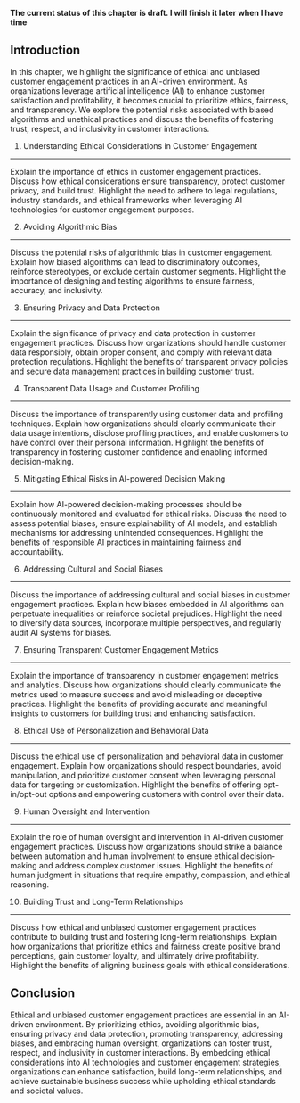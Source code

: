 **The current status of this chapter is draft. I will finish it later when I have time**

Introduction
------------

In this chapter, we highlight the significance of ethical and unbiased customer engagement practices in an AI-driven environment. As organizations leverage artificial intelligence (AI) to enhance customer satisfaction and profitability, it becomes crucial to prioritize ethics, fairness, and transparency. We explore the potential risks associated with biased algorithms and unethical practices and discuss the benefits of fostering trust, respect, and inclusivity in customer interactions.

1. Understanding Ethical Considerations in Customer Engagement
--------------------------------------------------------------

Explain the importance of ethics in customer engagement practices. Discuss how ethical considerations ensure transparency, protect customer privacy, and build trust. Highlight the need to adhere to legal regulations, industry standards, and ethical frameworks when leveraging AI technologies for customer engagement purposes.

2. Avoiding Algorithmic Bias
----------------------------

Discuss the potential risks of algorithmic bias in customer engagement. Explain how biased algorithms can lead to discriminatory outcomes, reinforce stereotypes, or exclude certain customer segments. Highlight the importance of designing and testing algorithms to ensure fairness, accuracy, and inclusivity.

3. Ensuring Privacy and Data Protection
---------------------------------------

Explain the significance of privacy and data protection in customer engagement practices. Discuss how organizations should handle customer data responsibly, obtain proper consent, and comply with relevant data protection regulations. Highlight the benefits of transparent privacy policies and secure data management practices in building customer trust.

4. Transparent Data Usage and Customer Profiling
------------------------------------------------

Discuss the importance of transparently using customer data and profiling techniques. Explain how organizations should clearly communicate their data usage intentions, disclose profiling practices, and enable customers to have control over their personal information. Highlight the benefits of transparency in fostering customer confidence and enabling informed decision-making.

5. Mitigating Ethical Risks in AI-powered Decision Making
---------------------------------------------------------

Explain how AI-powered decision-making processes should be continuously monitored and evaluated for ethical risks. Discuss the need to assess potential biases, ensure explainability of AI models, and establish mechanisms for addressing unintended consequences. Highlight the benefits of responsible AI practices in maintaining fairness and accountability.

6. Addressing Cultural and Social Biases
----------------------------------------

Discuss the importance of addressing cultural and social biases in customer engagement practices. Explain how biases embedded in AI algorithms can perpetuate inequalities or reinforce societal prejudices. Highlight the need to diversify data sources, incorporate multiple perspectives, and regularly audit AI systems for biases.

7. Ensuring Transparent Customer Engagement Metrics
---------------------------------------------------

Explain the importance of transparency in customer engagement metrics and analytics. Discuss how organizations should clearly communicate the metrics used to measure success and avoid misleading or deceptive practices. Highlight the benefits of providing accurate and meaningful insights to customers for building trust and enhancing satisfaction.

8. Ethical Use of Personalization and Behavioral Data
-----------------------------------------------------

Discuss the ethical use of personalization and behavioral data in customer engagement. Explain how organizations should respect boundaries, avoid manipulation, and prioritize customer consent when leveraging personal data for targeting or customization. Highlight the benefits of offering opt-in/opt-out options and empowering customers with control over their data.

9. Human Oversight and Intervention
-----------------------------------

Explain the role of human oversight and intervention in AI-driven customer engagement practices. Discuss how organizations should strike a balance between automation and human involvement to ensure ethical decision-making and address complex customer issues. Highlight the benefits of human judgment in situations that require empathy, compassion, and ethical reasoning.

10. Building Trust and Long-Term Relationships
----------------------------------------------

Discuss how ethical and unbiased customer engagement practices contribute to building trust and fostering long-term relationships. Explain how organizations that prioritize ethics and fairness create positive brand perceptions, gain customer loyalty, and ultimately drive profitability. Highlight the benefits of aligning business goals with ethical considerations.

Conclusion
----------

Ethical and unbiased customer engagement practices are essential in an AI-driven environment. By prioritizing ethics, avoiding algorithmic bias, ensuring privacy and data protection, promoting transparency, addressing biases, and embracing human oversight, organizations can foster trust, respect, and inclusivity in customer interactions. By embedding ethical considerations into AI technologies and customer engagement strategies, organizations can enhance satisfaction, build long-term relationships, and achieve sustainable business success while upholding ethical standards and societal values.
